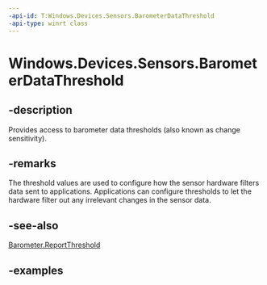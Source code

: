 ```yaml
---
-api-id: T:Windows.Devices.Sensors.BarometerDataThreshold
-api-type: winrt class
---
```


<!-- Class syntax.
public class BarometerDataThreshold 
-->

# Windows.Devices.Sensors.BarometerDataThreshold

## -description

Provides access to barometer data thresholds (also known as change sensitivity).

## -remarks

The threshold values are used to configure how the sensor hardware filters data sent to applications. Applications can configure thresholds to let the hardware filter out any irrelevant changes in the sensor data.

## -see-also

[Barometer.ReportThreshold](barometer_reportthreshold.md)

## -examples
